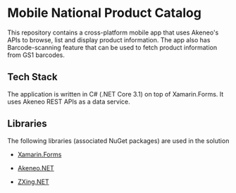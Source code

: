# Mobile National Product Catalog

This repository contains a cross-platform mobile app that uses Akeneo's APIs to browse, list and display product information. The app also has Barcode-scanning feature that can be used to fetch product information from GS1 barcodes.


## Tech Stack

The application is written in C# (.NET Core 3.1) on top of Xamarin.Forms. It uses Akeneo REST APIs as a data service.

## Libraries

The following libraries (associated NuGet packages) are used in the solution

- [Xamarin.Forms](https://docs.microsoft.com/samples/browse/?term=Xamarin.Forms)

- [Akeneo.NET](https://github.com/pardahlman/akeneo-csharp)

- [ZXing.NET](https://github.com/Redth/ZXing.Net.Mobile)